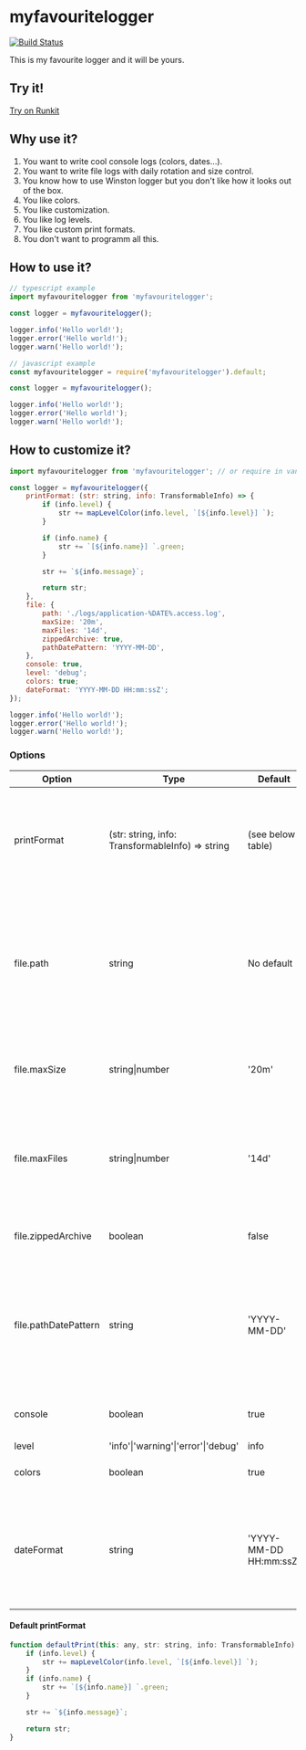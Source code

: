 # myfavouritelogger

[![Build Status](https://app.travis-ci.com/paaragon/myfavouritelogger.svg?branch=main)](https://app.travis-ci.com/paaragon/myfavouritelogger)

This is my favourite logger and it will be yours.

## Try it!

[Try on Runkit](https://runkit.com/paaragon/myfavouritelogger)

## Why use it?

1. You want to write cool console logs (colors, dates...).
2. You want to write file logs with daily rotation and size control.
3. You know how to use Winston logger but you don't like how it looks out of the box.
4. You like colors.
5. You like customization.
6. You like log levels.
7. You like custom print formats.
8. You don't want to programm all this.

## How to use it?

```javascript
// typescript example
import myfavouritelogger from 'myfavouritelogger';

const logger = myfavouritelogger();

logger.info('Hello world!');
logger.error('Hello world!');
logger.warn('Hello world!');
```

```javascript
// javascript example
const myfavouritelogger = require('myfavouritelogger').default;

const logger = myfavouritelogger();

logger.info('Hello world!');
logger.error('Hello world!');
logger.warn('Hello world!');
```

## How to customize it?

```javascript
import myfavouritelogger from 'myfavouritelogger'; // or require in vanilla javascript

const logger = myfavouritelogger({
    printFormat: (str: string, info: TransformableInfo) => {
        if (info.level) {
            str += mapLevelColor(info.level, `[${info.level}] `);
        }

        if (info.name) {
            str += `[${info.name}] `.green;
        }

        str += `${info.message}`;

        return str;
    },
    file: {
        path: './logs/application-%DATE%.access.log',
        maxSize: '20m',
        maxFiles: '14d',
        zippedArchive: true,
        pathDatePattern: 'YYYY-MM-DD',
    },
    console: true,
    level: 'debug';
    colors: true;
    dateFormat: 'YYYY-MM-DD HH:mm:ssZ';
});

logger.info('Hello world!');
logger.error('Hello world!');
logger.warn('Hello world!');
```

### Options

| Option               | Type                                             | Default                | Description                                                                                                                                                                                    |
| -------------------- | ------------------------------------------------ | ---------------------- | ---------------------------------------------------------------------------------------------------------------------------------------------------------------------------------------------- |
| printFormat          | (str: string, info: TransformableInfo) => string | (see below table)      | Function to override the print format. `str` is the original string to print. `info` is the [winston object with context info](https://github.com/winstonjs/logform#info-objects)              |
| file.path            | string                                           | No default             | Path where the log file will be written. The file name can contains  %DATE% keyword for daily rotation. If this option is not present, no file will be generated                               |
| file.maxSize         | string\|number                                   | '20m'                  | Indicates the max size for the log file. If it reached the maximum, the file will rotate                                                                                                       |
| file.maxFiles        | string\|number                                   | '14d'                  | Indicates the maximum number of files to store. If the files rotates to reach this number, the older files will be deleted                                                                     |
| file.zippedArchive   | boolean                                          | false                  | Indicates if the rotated files will be zipped or not                                                                                                                                           |
| file.pathDatePattern | string                                           | 'YYYY-MM-DD'           | If you have set a file path, this option will define the format date for the file name *(check [momentjs formats](https://momentjs.com/docs/#/displaying/format/) for complete documentation)* |
| console              | boolean                                          | true                   | Indicates if the logs will be printed n the console                                                                                                                                            |
| level                | 'info'\|'warning'\|'error'\|'debug'              | info                   | The log level                                                                                                                                                                                  |
| colors               | boolean                                          | true                   | If true, the logs will show beautiful colors                                                                                                                                                   |
| dateFormat           | string                                           | 'YYYY-MM-DD HH:mm:ssZ' | Each log line will display the date. This option defines de date format *(check [momentjs formats](https://momentjs.com/docs/#/displaying/format/) for complete documentation)*                |

#### Default printFormat

```javascript
function defaultPrint(this: any, str: string, info: TransformableInfo): string {
    if (info.level) {
        str += mapLevelColor(info.level, `[${info.level}] `);
    }
    if (info.name) {
        str += `[${info.name}] `.green;
    }

    str += `${info.message}`;

    return str;
}
```